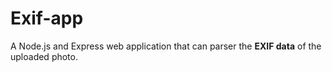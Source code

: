 # Exif-app
A Node.js and Express web application that can parser the **EXIF data** of the uploaded photo.
